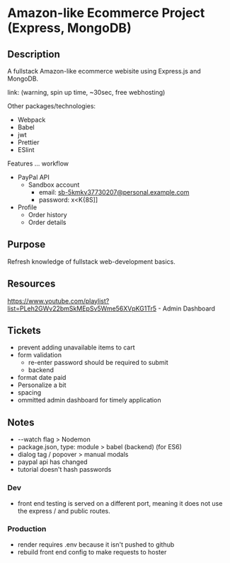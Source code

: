 # Amazon-like Ecommerce Project (Express, MongoDB)

## Description

A fullstack Amazon-like ecommerce webisite using Express.js and MongoDB.

link: (warning, spin up time, ~30sec, free webhosting)

Other packages/technologies:

- Webpack
- Babel
- jwt
- Prettier
- ESlint

Features ... workflow

- PayPal API
  - Sandbox account
    - email: sb-5kmkv37730207@personal.example.com
    - password: x<K{8S]]
- Profile
  - Order history
  - Order details

## Purpose

Refresh knowledge of fullstack web-development basics.

## Resources

https://www.youtube.com/playlist?list=PLeh2GWv22bmSkMEpSv5Wme56XVpKG1Tr5 - Admin Dashboard

## Tickets

- prevent adding unavailable items to cart
- form validation
  - re-enter password should be required to submit
  - backend
- format date paid
- Personalize a bit
- spacing
- ommitted admin dashboard for timely application

## Notes

- --watch flag > Nodemon
- package.json, type: module > babel (backend) (for ES6)
- dialog tag / popover > manual modals
- paypal api has changed
- tutorial doesn't hash passwords

### Dev

- front end testing is served on a different port, meaning it does not use the express / and public routes.

### Production

- render requires .env because it isn't pushed to github
- rebuild front end config to make requests to hoster
